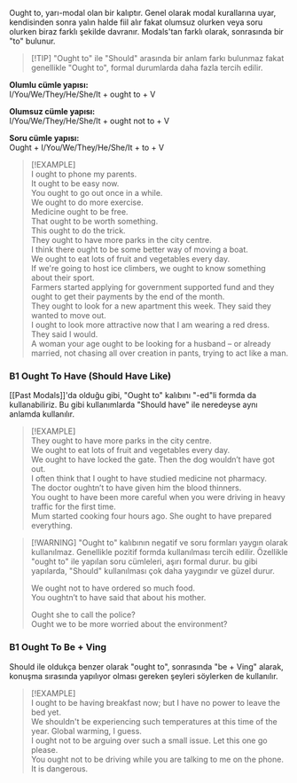 Ought to, yarı-modal olan bir kalıptır. Genel olarak modal kurallarına uyar, kendisinden sonra yalın halde fiil alır fakat olumsuz olurken veya soru olurken biraz farklı şekilde davranır. Modals'tan farklı olarak, sonrasında bir "to" bulunur.  

> [!TIP] "Ought to" ile "Should" arasında bir anlam farkı bulunmaz fakat genellikle "Ought to", formal durumlarda daha fazla tercih edilir.  

**Olumlu cümle yapısı:**  
I/You/We/They/He/She/It + ought to + V  

**Olumsuz cümle yapısı:**  
I/You/We/They/He/She/It + ought not to + V  

**Soru cümle yapısı:**  
Ought + I/You/We/They/He/She/It + to + V  

> [!EXAMPLE]  
> I ought to phone my parents.  
> It ought to be easy now.  
> You ought to go out once in a while.  
> We ought to do more exercise.  
> Medicine ought to be free.  
> That ought to be worth something.  
> This ought to do the trick.  
> They ought to have more parks in the city centre.  
> I think there ought to be some better way of moving a boat.  
> We ought to eat lots of fruit and vegetables every day.  
> If we're going to host ice climbers, we ought to know something about their sport.  
> Farmers started applying for government supported fund and they ought to get their payments by the end of the month.  
> They ought to look for a new apartment this week. They said they wanted to move out.  
> I ought to look more attractive now that I am wearing a red dress. They said I would.  
> A woman your age ought to be looking for a husband – or already married, not chasing all over creation in pants, trying to act like a man.  

### B1 Ought To Have (Should Have Like)  
[[Past Modals]]'da olduğu gibi, "Ought to" kalıbını "-ed"li formda da kullanabiliriz. Bu gibi kullanımlarda "Should have" ile neredeyse aynı anlamda kullanılır.  

> [!EXAMPLE]  
> They ought to have more parks in the city centre.  
> We ought to eat lots of fruit and vegetables every day.  
> We ought to have locked the gate. Then the dog wouldn’t have got out.  
> I often think that I ought to have studied medicine not pharmacy.  
> The doctor oughtn’t to have given him the blood thinners.  
> You ought to have been more careful when you were driving in heavy traffic for the first time.  
> Mum started cooking four hours ago. She ought to have prepared everything.  
>  

> [!WARNING] "Ought to" kalıbının negatif ve soru formları yaygın olarak kullanılmaz. Genellikle pozitif formda kullanılması tercih edilir. Özellikle "ought to" ile yapılan soru cümleleri, aşırı formal durur. bu gibi yapılarda, "Should" kullanılması çok daha yaygındır ve güzel durur.  
>  
> We ought not to have ordered so much food.  
> You oughtn’t to have said that about his mother.  
>  
> Ought she to call the police?  
> Ought we to be more worried about the environment?  

### B1 Ought To Be + Ving  
Should ile oldukça benzer olarak "ought to", sonrasında "be + Ving" alarak, konuşma sırasında yapılıyor olması gereken şeyleri söylerken de kullanılır.  

> [!EXAMPLE]  
> I ought to be having breakfast now; but I have no power to leave the bed yet.  
> We shouldn't be experiencing such temperatures at this time of the year. Global warming, I guess.  
> I ought not to be arguing over such a small issue. Let this one go please.  
> You ought not to be driving while you are talking to me on the phone. It is dangerous.  
